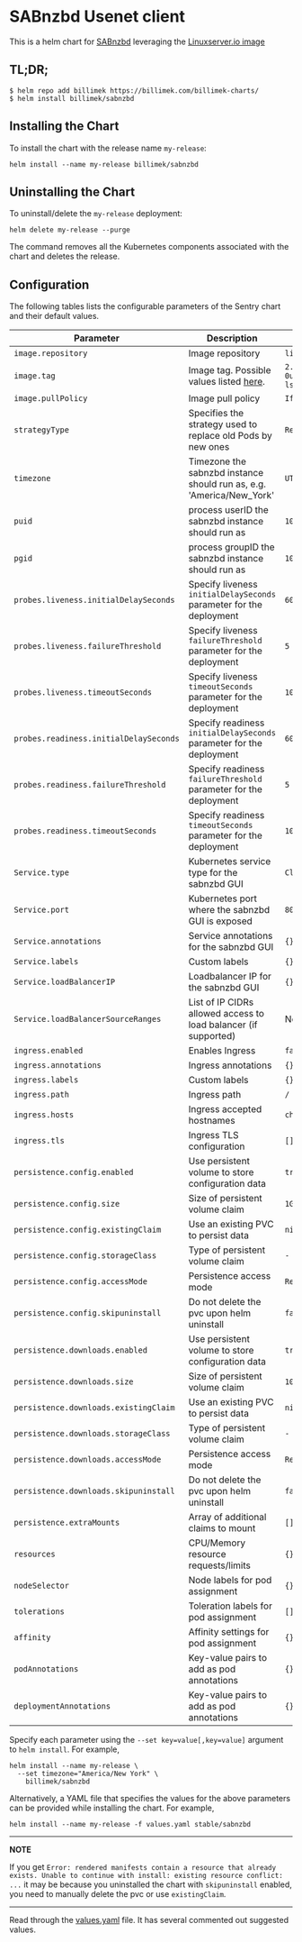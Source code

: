 # SABnzbd Usenet client

This is a helm chart for [SABnzbd](https://sabnzbd.org/) leveraging the [Linuxserver.io image](https://hub.docker.com/r/linuxserver/sabnzbd/)

## TL;DR;

```shell
$ helm repo add billimek https://billimek.com/billimek-charts/
$ helm install billimek/sabnzbd
```

## Installing the Chart

To install the chart with the release name `my-release`:

```console
helm install --name my-release billimek/sabnzbd
```

## Uninstalling the Chart

To uninstall/delete the `my-release` deployment:

```console
helm delete my-release --purge
```

The command removes all the Kubernetes components associated with the chart and deletes the release.

## Configuration

The following tables lists the configurable parameters of the Sentry chart and their default values.

| Parameter                              | Description                                                                                   | Default                         |
|----------------------------------------|-----------------------------------------------------------------------------------------------|---------------------------------|
| `image.repository`                     | Image repository                                                                              | `linuxserver/sabnzbd`           |
| `image.tag`                            | Image tag. Possible values listed [here](https://hub.docker.com/r/linuxserver/sabnzbd/tags/). | `2.3.9-0ubuntu1jcfp218.04-ls64` |
| `image.pullPolicy`                     | Image pull policy                                                                             | `IfNotPresent`                  |
| `strategyType`                         | Specifies the strategy used to replace old Pods by new ones                                   | `Recreate`                      |
| `timezone`                             | Timezone the sabnzbd instance should run as, e.g. 'America/New_York'                          | `UTC`                           |
| `puid`                                 | process userID the sabnzbd instance should run as                                             | `1001`                          |
| `pgid`                                 | process groupID the sabnzbd instance should run as                                            | `1001`                          |
| `probes.liveness.initialDelaySeconds`  | Specify liveness `initialDelaySeconds` parameter for the deployment                           | `60`                            |
| `probes.liveness.failureThreshold`     | Specify liveness `failureThreshold` parameter for the deployment                              | `5`                             |
| `probes.liveness.timeoutSeconds`       | Specify liveness `timeoutSeconds` parameter for the deployment                                | `10`                            |
| `probes.readiness.initialDelaySeconds` | Specify readiness `initialDelaySeconds` parameter for the deployment                          | `60`                            |
| `probes.readiness.failureThreshold`    | Specify readiness `failureThreshold` parameter for the deployment                             | `5`                             |
| `probes.readiness.timeoutSeconds`      | Specify readiness `timeoutSeconds` parameter for the deployment                               | `10`                            |
| `Service.type`                         | Kubernetes service type for the sabnzbd GUI                                                   | `ClusterIP`                     |
| `Service.port`                         | Kubernetes port where the sabnzbd GUI is exposed                                              | `8080`                          |
| `Service.annotations`                  | Service annotations for the sabnzbd GUI                                                       | `{}`                            |
| `Service.labels`                       | Custom labels                                                                                 | `{}`                            |
| `Service.loadBalancerIP`               | Loadbalancer IP for the sabnzbd GUI                                                           | `{}`                            |
| `Service.loadBalancerSourceRanges`     | List of IP CIDRs allowed access to load balancer (if supported)                               | None                            |
| `ingress.enabled`                      | Enables Ingress                                                                               | `false`                         |
| `ingress.annotations`                  | Ingress annotations                                                                           | `{}`                            |
| `ingress.labels`                       | Custom labels                                                                                 | `{}`                            |
| `ingress.path`                         | Ingress path                                                                                  | `/`                             |
| `ingress.hosts`                        | Ingress accepted hostnames                                                                    | `chart-example.local`           |
| `ingress.tls`                          | Ingress TLS configuration                                                                     | `[]`                            |
| `persistence.config.enabled`           | Use persistent volume to store configuration data                                             | `true`                          |
| `persistence.config.size`              | Size of persistent volume claim                                                               | `1Gi`                           |
| `persistence.config.existingClaim`     | Use an existing PVC to persist data                                                           | `nil`                           |
| `persistence.config.storageClass`      | Type of persistent volume claim                                                               | `-`                             |
| `persistence.config.accessMode`        | Persistence access mode                                                                       | `ReadWriteOnce`                 |
| `persistence.config.skipuninstall`     | Do not delete the pvc upon helm uninstall                                                     | `false`                         |
| `persistence.downloads.enabled`        | Use persistent volume to store configuration data                                             | `true`                          |
| `persistence.downloads.size`           | Size of persistent volume claim                                                               | `10Gi`                          |
| `persistence.downloads.existingClaim`  | Use an existing PVC to persist data                                                           | `nil`                           |
| `persistence.downloads.storageClass`   | Type of persistent volume claim                                                               | `-`                             |
| `persistence.downloads.accessMode`     | Persistence access mode                                                                       | `ReadWriteOnce`                 |
| `persistence.downloads.skipuninstall`  | Do not delete the pvc upon helm uninstall                                                     | `false`                         |
| `persistence.extraMounts`              | Array of additional claims to mount                                                           | `[]`                            |
| `resources`                            | CPU/Memory resource requests/limits                                                           | `{}`                            |
| `nodeSelector`                         | Node labels for pod assignment                                                                | `{}`                            |
| `tolerations`                          | Toleration labels for pod assignment                                                          | `[]`                            |
| `affinity`                             | Affinity settings for pod assignment                                                          | `{}`                            |
| `podAnnotations`                       | Key-value pairs to add as pod annotations                                                     | `{}`                            |
| `deploymentAnnotations`                | Key-value pairs to add as pod annotations                                                     | `{}`                            |

Specify each parameter using the `--set key=value[,key=value]` argument to `helm install`. For example,

```console
helm install --name my-release \
  --set timezone="America/New York" \
    billimek/sabnzbd
```

Alternatively, a YAML file that specifies the values for the above parameters can be provided while installing the chart. For example,

```console
helm install --name my-release -f values.yaml stable/sabnzbd
```

---
**NOTE**

If you get `Error: rendered manifests contain a resource that already exists. Unable to continue with install: existing resource conflict: ...` it may be because you uninstalled the chart with `skipuninstall` enabled, you need to manually delete the pvc or use `existingClaim`.

---

Read through the [values.yaml](https://github.com/billimek/billimek-charts/blob/master/charts/sabnzbd/values.yaml) file. It has several commented out suggested values.
